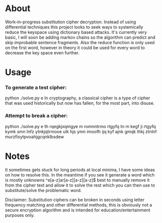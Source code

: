 About
====================
Work-in-progress substitution cipher decryption. Instead of using differential techniques this project looks to seek ways to systemically reduce the keyspace using dictionary based attacks. It's currently very basic, I will soon be adding markov chains so the algorithm can predict and skip improbable sentence fragments. Also the reduce function is only used on the first word, however in theory it could be used for every word to decrease the key space even further.

Usage
====================

### To generate a test cipher:

python ./solve.py e In cryptography, a classical cipher is a type of cipher that was used historically but now has fallen, for the most part, into disuse.


### Attempt to break a cipher:

python ./solve.py e th rqegkjxqmgye m romnntrmo rtgyfq tn m kegf ji rtgyfq kymk smn lnfz ytnkjqtrmooe ulk hjs ymn imoofh ijq kyf ajnk gmqk thkj ztnlnf
murzfixytpvoahjgcqnklbsdew

Notes
====================

It sometimes gets stuck for long periods at local minima, I have some ideas on how to resolve this. In the meantime if you see it generate a word which is mostly unknowns ^e[a-z]ar[a-z][a-z][a-z]$ best to manually remove it from the cipher text and allow it to solve the rest which you can then use to substitute/solve the problematic word.


Disclaimer: Substitution ciphers can be broken in seconds using letter frequency matching and other differential methods, this is obviously not a secure encryption algorithm and is intended for education/entertainment purposes only.	
